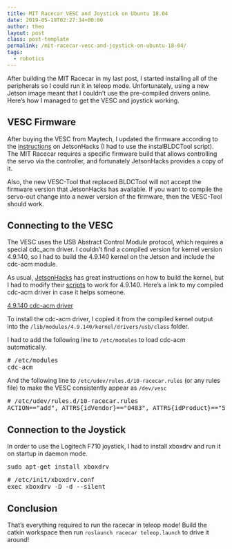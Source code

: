 ```yaml
---
title: MIT Racecar VESC and Joystick on Ubuntu 18.04
date: 2019-05-19T02:27:34+00:00
author: theo
layout: post
class: post-template
permalink: /mit-racecar-vesc-and-joystick-on-ubuntu-18-04/
tags:
  - robotics
---
```

After building the MIT Racecar in my last post, I started installing all of the peripherals so I could run it in teleop mode. Unfortunately, using a new Jetson image meant that I couldn&#8217;t use the pre-compiled drivers online. Here&#8217;s how I managed to get the VESC and joystick working.

## VESC Firmware

After buying the VESC from Maytech, I updated the firmware according to the [instructions](https://www.jetsonhacks.com/2018/02/13/racecar-j-programming-the-electronic-speed-controller/) on JetsonHacks (I had to use the instalBLDCTool script). The MIT Racecar requires a specific firmware build that allows controlling the servo via the controller, and fortunately JetsonHacks provides a copy of it.

Also, the new VESC-Tool that replaced BLDCTool will not accept the firmware version that JetsonHacks has available. If you want to compile the servo-out change into a newer version of the firmware, then the VESC-Tool should work.

## Connecting to the VESC

The VESC uses the USB Abstract Control Module protocol, which requires a special cdc_acm driver. I couldn&#8217;t find a compiled version for kernel version 4.9.140, so I had to build the 4.9.140 kernel on the Jetson and include the cdc-acm module.

As usual, [JetsonHacks](https://www.jetsonhacks.com/2017/03/25/build-kernel-and-modules-nvidia-jetson-tx2/) has great instructions on how to build the kernel, but I had to modify their [scripts](https://github.com/TheoKanning/buildJetsonTX2Kernel) to work for 4.9.140. Here&#8217;s a link to my compiled cdc-acm driver in case it helps someone.

<div class="wp-block-file">
  <a href="https://theokanning.com/wp-content/uploads/2019/05/cdc-acm.zip">4.9.140 cdc-acm driver</a>
</div>

To install the cdc-acm driver, I copied it from the compiled kernel output into the `/lib/modules/4.9.140/kernel/drivers/usb/class` folder.

I had to add the following line to `/etc/modules` to load cdc-acm automatically.

<pre class="wp-block-preformatted"># /etc/modules
cdc-acm</pre>

And the following line to `/etc/udev/rules.d/10-racecar.rules` (or any rules file) to make the VESC consistently appear as `/dev/vesc`

<pre class="wp-block-preformatted"># /etc/udev/rules.d/10-racecar.rules
ACTION=="add", ATTRS{idVendor}=="0483", ATTRS{idProduct}=="5740", SYMLINK+="vesc"</pre>

## Connection to the Joystick

In order to use the Logitech F710 joystick, I had to install xboxdrv and run it on startup in daemon mode.

<pre class="wp-block-preformatted">sudo apt-get install xboxdrv</pre>

<pre class="wp-block-preformatted"># /etc/init/xboxdrv.conf<br />exec xboxdrv -D -d --silent</pre>

## Conclusion

That&#8217;s everything required to run the racecar in teleop mode! Build the catkin workspace then run `roslaunch racecar teleop.launch` to drive it around!
